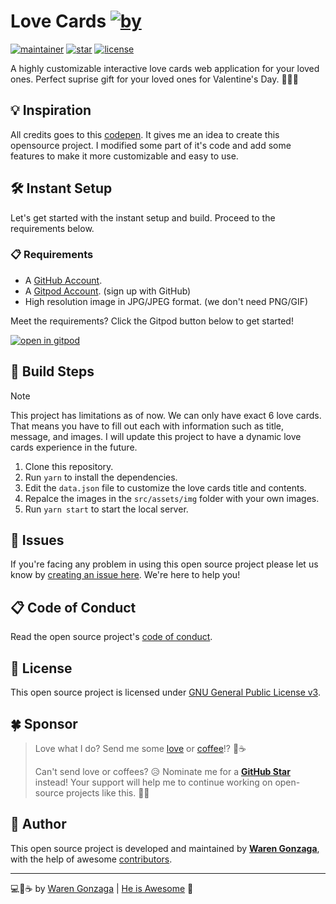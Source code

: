 # Love Cards [![by](https://img.shields.io/badge/by-Waren%20Gonzaga-fe59ae.svg?longCache=true&labelColor=181717&style=flat-square)](https://warengonzaga.com)

[![maintainer](https://img.shields.io/badge/maintainer-Waren%20Gonzaga-016eea.svg?logo=github&labelColor=181717&longCache=true&style=flat-square)](https://warengonzaga.com) [![star](https://img.shields.io/github/stars/warengonzaga/love-cards.svg?&logo=github&labelColor=181717&color=yellow&style=flat-square)](https://github.com/warengonzaga/love-cards/stargazers) [![license](https://img.shields.io/github/license/warengonzaga/love-cards.svg?&logo=github&labelColor=181717&style=flat-square)](https://github.com/warengonzaga/love-cards/blob/main/license)

<!-- [![release](https://img.shields.io/github/release/warengonzaga/love-cards.svg?logo=github&labelColor=181717&color=green&style=flat-square)](https://github.com/warengonzaga/love-cards/releases) -->

A highly customizable interactive love cards web application for your loved ones. Perfect suprise gift for your loved ones for Valentine's Day. 🌷💘💌

## 💡 Inspiration

All credits goes to this [codepen](https://codepen.io/noirsociety/pen/ZEwLGXB). It gives me an idea to create this opensource project. I modified some part of it's code and add some features to make it more customizable and easy to use.

## 🛠️ Instant Setup

Let's get started with the instant setup and build. Proceed to the requirements below.

### 📋 Requirements

- A [GitHub Account](https://github.com/signup).
- A [Gitpod Account](https://gitpod.io). (sign up with GitHub)
- High resolution image in JPG/JPEG format. (we don't need PNG/GIF)

Meet the requirements? Click the Gitpod button below to get started!

[![open in gitpod](https://gitpod.io/button/open-in-gitpod.svg)](https://gitpod.io/#github.com/warengonzaga/love-cards)

## 🔨 Build Steps

> [!NOTE]  
> This project has limitations as of now. We can only have exact 6 love cards. That means you have to fill out each with information such as title, message, and images. I will update this project to have a dynamic love cards experience in the future.

1. Clone this repository.
2. Run `yarn` to install the dependencies.
3. Edit the `data.json` file to customize the love cards title and contents.
4. Repalce the images in the `src/assets/img` folder with your own images.
5. Run `yarn start` to start the local server.

## 🐛 Issues

If you're facing any problem in using this open source project please let us know by [creating an issue here](https://github.com/warengonzaga/love-cards/issues/new). We're here to help you!

## 📋 Code of Conduct

Read the open source project's [code of conduct](./code_of_conduct.md).

## 📃 License

This open source project is licensed under [GNU General Public License v3](https://opensource.org/licenses/GPL-3.0).

## 🍀 Sponsor

> Love what I do? Send me some [love](https://github.com/sponsors/warengonzaga) or [coffee](https://buymeacoff.ee/warengonzaga)!? 💖☕
>
> Can't send love or coffees? 😥 Nominate me for a **[GitHub Star](https://stars.github.com/nominate)** instead!
> Your support will help me to continue working on open-source projects like this. 🙏😇

## 📝 Author

This open source project is developed and maintained by **[Waren Gonzaga](https://github.com/warengonzaga)**, with the help of awesome [contributors](https://github.com/warengonzaga/love-cards/graphs/contributors).

<!-- [![contributors](https://contrib.rocks/image?repo=warengonzaga/love-cards)](https://github.com/warengonzaga/love-cards/graphs/contributors) -->

---

💻💖☕ by [Waren Gonzaga](https://warengonzaga.com) | [He is Awesome](https://www.youtube.com/watch?v=HHrxS4diLew&t=44s) 🙏
